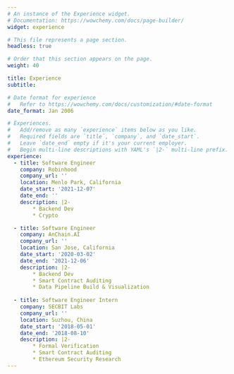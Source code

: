 ```yaml
---
# An instance of the Experience widget.
# Documentation: https://wowchemy.com/docs/page-builder/
widget: experience

# This file represents a page section.
headless: true

# Order that this section appears on the page.
weight: 40

title: Experience
subtitle:

# Date format for experience
#   Refer to https://wowchemy.com/docs/customization/#date-format
date_format: Jan 2006

# Experiences.
#   Add/remove as many `experience` items below as you like.
#   Required fields are `title`, `company`, and `date_start`.
#   Leave `date_end` empty if it's your current employer.
#   Begin multi-line descriptions with YAML's `|2-` multi-line prefix.
experience:
  - title: Software Engineer
    company: Robinhood
    company_url: ''
    location: Menlo Park, California
    date_start: '2021-12-07'
    date_end: ''
    description: |2-        
        * Backend Dev
        * Crypto

  - title: Software Engineer
    company: AnChain.AI
    company_url: ''
    location: San Jose, California
    date_start: '2020-03-02'
    date_end: '2021-12-06'
    description: |2-        
        * Backend Dev
        * Smart Contract Auditing
        * Data Pipeline Build & Visualization
        
  - title: Software Engineer Intern
    company: SECBIT Labs
    company_url: ''
    location: Suzhou, China
    date_start: '2018-05-01'
    date_end: '2018-08-10'
    description: |2-        
        * Formal Verification
        * Smart Contract Auditing
        * Ethereum Security Research
---
```

